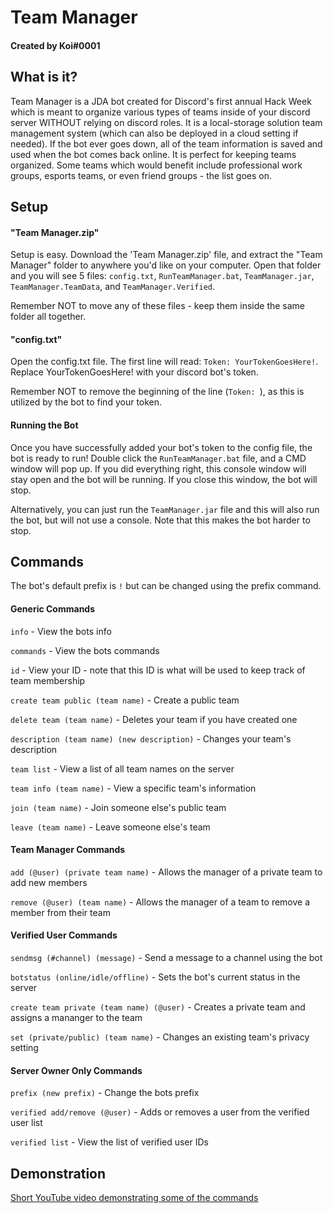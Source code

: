 # Team Manager
#### Created by Koi#0001


## What is it?
Team Manager is a JDA bot created for Discord's first annual Hack Week which is meant to organize various types of teams inside of your discord server WITHOUT relying on discord roles. It is a local-storage solution team management system (which can also be deployed in a cloud setting if needed). If the bot ever goes down, all of the team information is saved and used when the bot comes back online.
It is perfect for keeping teams organized. Some teams which would benefit include professional work groups, esports teams, or even friend groups - the list goes on.

## Setup
#### "Team Manager.zip"
Setup is easy. Download the 'Team Manager.zip' file, and extract the "Team Manager" folder to anywhere you'd like on your computer. 
Open that folder and you will see 5 files: `config.txt`, `RunTeamManager.bat`, `TeamManager.jar`, `TeamManager.TeamData`, and `TeamManager.Verified`. 

Remember NOT to move any of these files - keep them inside the same folder all together. 

#### "config.txt"
Open the config.txt file. The first line will read: `Token: YourTokenGoesHere!`. Replace YourTokenGoesHere! with your discord bot's token. 

Remember NOT to remove the beginning of the line (`Token: `), as this is utilized by the bot to find your token. 

#### Running the Bot
Once you have successfully added your bot's token to the config file, the bot is ready to run! Double click the `RunTeamManager.bat` file, and a CMD window will pop up. 
If you did everything right, this console window will stay open and the bot will be running. If you close this window, the bot will stop. 

Alternatively, you can just run the `TeamManager.jar` file and this will also run the bot, but will not use a console. Note that this makes the bot harder to stop. 

## Commands
The bot's default prefix is `!` but can be changed using the prefix command.

#### Generic Commands
`info` - View the bots info

`commands` - View the bots commands

`id` - View your ID - note that this ID is what will be used to keep track of team membership

`create team public (team name)` - Create a public team

`delete team (team name)` - Deletes your team if you have created one

`description (team name) (new description)` - Changes your team's description

`team list` - View a list of all team names on the server

`team info (team name)` - View a specific team's information

`join (team name)` - Join someone else's public team

`leave (team name)` - Leave someone else's team

#### Team Manager Commands
`add (@user) (private team name)` - Allows the manager of a private team to add new members

`remove (@user) (team name)` - Allows the manager of a team to remove a member from their team

#### Verified User Commands
`sendmsg (#channel) (message)` - Send a message to a channel using the bot

`botstatus (online/idle/offline)` - Sets the bot's current status in the server

`create team private (team name) (@user)` - Creates a private team and assigns a mananger to the team

`set (private/public) (team name)` - Changes an existing team's privacy setting

#### Server Owner Only Commands
`prefix (new prefix)` - Change the bots prefix

`verified add/remove (@user)` - Adds or removes a user from the verified user list

`verified list` - View the list of verified user IDs 

## Demonstration
[Short YouTube video demonstrating some of the commands](https://www.youtube.com/watch?v=yuTtxtS3sIw)
